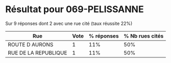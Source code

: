 # Résultat pour 069-PELISSANNE

Sur 9 réponses dont 2 avec une rue cité (taux réussite 22%)

| Rue | Vote | % réponses | % Nb rues cités|
|-----|------|------------|----------------|
| ROUTE D AURONS | 1 | 11% | 50%|
| RUE DE LA REPUBLIQUE | 1 | 11% | 50%|

